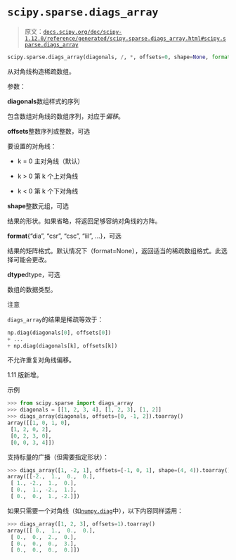 # `scipy.sparse.diags_array`

> 原文：[`docs.scipy.org/doc/scipy-1.12.0/reference/generated/scipy.sparse.diags_array.html#scipy.sparse.diags_array`](https://docs.scipy.org/doc/scipy-1.12.0/reference/generated/scipy.sparse.diags_array.html#scipy.sparse.diags_array)

```py
scipy.sparse.diags_array(diagonals, /, *, offsets=0, shape=None, format=None, dtype=None)
```

从对角线构造稀疏数组。

参数：

**diagonals**数组样式的序列

包含数组对角线的数组序列，对应于*偏移*。

**offsets**整数序列或整数，可选

要设置的对角线：

+   k = 0 主对角线（默认）

+   k > 0 第 k 个上对角线

+   k < 0 第 k 个下对角线

**shape**整数元组，可选

结果的形状。如果省略，将返回足够容纳对角线的方阵。

**format**{“dia”, “csr”, “csc”, “lil”, …}，可选

结果的矩阵格式。默认情况下（format=None），返回适当的稀疏数组格式。此选择可能会更改。

**dtype**dtype，可选

数组的数据类型。

注意

`diags_array`的结果是稀疏等效于：

```py
np.diag(diagonals[0], offsets[0])
+ ...
+ np.diag(diagonals[k], offsets[k]) 
```

不允许重复对角线偏移。

1.11 版新增。

示例

```py
>>> from scipy.sparse import diags_array
>>> diagonals = [[1, 2, 3, 4], [1, 2, 3], [1, 2]]
>>> diags_array(diagonals, offsets=[0, -1, 2]).toarray()
array([[1, 0, 1, 0],
 [1, 2, 0, 2],
 [0, 2, 3, 0],
 [0, 0, 3, 4]]) 
```

支持标量的广播（但需要指定形状）：

```py
>>> diags_array([1, -2, 1], offsets=[-1, 0, 1], shape=(4, 4)).toarray()
array([[-2.,  1.,  0.,  0.],
 [ 1., -2.,  1.,  0.],
 [ 0.,  1., -2.,  1.],
 [ 0.,  0.,  1., -2.]]) 
```

如果只需要一个对角线（如[`numpy.diag`](https://numpy.org/devdocs/reference/generated/numpy.diag.html#numpy.diag "(in NumPy v2.0.dev0)")中），以下内容同样适用：

```py
>>> diags_array([1, 2, 3], offsets=1).toarray()
array([[ 0.,  1.,  0.,  0.],
 [ 0.,  0.,  2.,  0.],
 [ 0.,  0.,  0.,  3.],
 [ 0.,  0.,  0.,  0.]]) 
```
